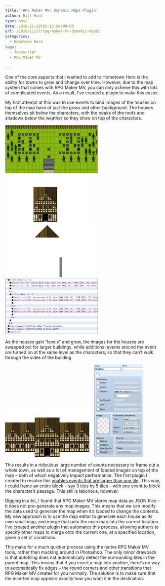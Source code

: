 ```yaml
---
title: 'RPG Maker MV: Dynamic Maps Plugin'
author: Bill Hunt
type: post
date: 2018-11-28T02:13:58+00:00
url: /2018/11/27/rpg-maker-mv-dynamic-maps/
categories:
  - Hometown Hero
tags:
  - Javascript
  - RPG Maker MV

---
```

One of the core aspects that I wanted to add to Hometown Hero is the ability for towns to grow and change over time. However, due to the map system that comes with RPG Maker MV, you can only achieve this with lots of complicated events. As a result, I&#8217;ve created a plugin to make this easier.

My first attempt at this was to use events to bind images of the houses on top of the map base of just the grass and other background. The houses themselves sit below the characters, with the peaks of the roofs and shadows below the weather so they show on top of the characters.

[<img class="alignnone size-medium wp-image-18" src="/uploads/2018/11/Screen-Shot-2018-11-27-at-7.27.14-PM.jpg" alt="" width="300" height="156"/>][1][<img class="alignnone wp-image-14" src="/uploads/2018/11/parynn-mayor-1_01.png" alt="" width="275" height="155" />][2] [<img class="alignnone size-full wp-image-17" src="/uploads/2018/11/parynn-mayor-1_02.png" alt="" width="288" height="176" />][3][<img class="alignnone size-medium wp-image-19" src="/uploads/2018/11/Screen-Shot-2018-11-27-at-7.29.39-PM.jpg" alt="" width="300" height="181"/>][4]

As the houses gain &#8220;levels&#8221; and grow, the images for the houses are swapped out for larger buildings, while additional events around the event are turned on at the same level as the characters, so that they can&#8217;t walk through the sides of the building.

[<img class="alignnone size-full wp-image-16" src="/uploads/2018/11/parynn-mayor-3_01.png" alt="" width="288" height="176" />][5][<img class="alignnone size-medium wp-image-21" src="/uploads/2018/11/Screen-Shot-2018-11-27-at-7.38.07-PM.jpg" alt="" width="159" height="300"/>][6]

This results in a ridiculous large number of events necessary to frame out a whole town, as well as a lot of management of loaded images on top of the map &#8211; both of which negatively impact performance. The first plugin I created to resolve this [enables events that are larger than one tile][7]. This way, I could frame an entire block &#8211; say 3 tiles by 5 tiles &#8211; with one event to block the character&#8217;s passage. This still is laborious, however.

Digging in a bit, I found that RPG Maker MV stores map data as JSON files &#8211; it does not pre-generate any map images. This means that we can modify the data used to generate the map when it&#8217;s loaded to change the contents. My new approach is to use the map editor to generate each house as its own small map, and merge that onto the main map into the correct location.  I&#8217;ve created [another plugin that automates this process][8], allowing authors to specify other maps to merge onto the current one, at a specified location, given a set of conditions.

This make for a much quicker process using the native RPG Maker MV tools, rather than mucking around in Photoshop. The only minor drawback is that autotiling does not automatically detect the surrounding tiles in the parent map. This means that if you insert a map into another, there&#8217;s no way to automatically fix edges &#8211; the round corners and other transitions that RPG Maker MV creates for you normally. The solution is to make sure that the inserted map appears exactly how you want it in the destination.

 [1]: /uploads/2018/11/Screen-Shot-2018-11-27-at-7.27.14-PM.jpg
 [2]: /uploads/2018/11/parynn-mayor-1_01.png
 [3]: /uploads/2018/11/parynn-mayor-1_02.png
 [4]: /uploads/2018/11/Screen-Shot-2018-11-27-at-7.29.39-PM.jpg
 [5]: /uploads/2018/11/parynn-mayor-3_01.png
 [6]: /uploads/2018/11/Screen-Shot-2018-11-27-at-7.38.07-PM.jpg
 [7]: https://github.com/krues8dr/rpgmakermv-plugins/blob/master/Kru_MultitileEvents.js
 [8]: https://github.com/krues8dr/rpgmakermv-plugins/blob/master/Kru_MapMerge.js